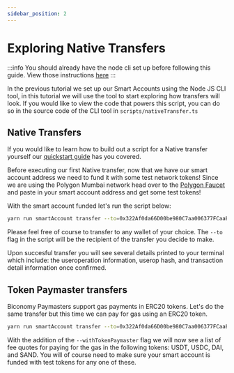 ```yaml
---
sidebar_position: 2
---
```


# Exploring Native Transfers

:::info
You should already have the node cli set up before following this guide. View those instructions [here](setupnodecli.md)
:::

In the previous tutorial we set up our Smart Accounts using the Node JS CLI tool, in this tutorial we will use the tool to start exploring how transfers will look. If you would like to view the code that powers this script, you can do so in the source code of the CLI tool in `scripts/nativeTransfer.ts`

## Native Transfers

If you would like to learn how to build out a script for a Native transfer yourself our [quickstart guide](quickstart.md) has you covered.

Before executing our first Native transfer, now that we have our smart account address we need to fund it with some test network tokens! Since we are using the Polygon Mumbai network head over to the [Polygon Faucet](https://faucet.polygon.technology/) and paste in your smart account address and get some test tokens! 

With the smart account funded let's run the script below:

```bash
yarn run smartAccount transfer --to=0x322Af0da66D00be980C7aa006377FCaaEee3BDFD --amount=0.001
```
Please feel free of course to transfer to any wallet of your choice. The `--to` flag in the script will be the recipient of the transfer you decide to make. 

Upon succesful transfer you will see several details printed to your terminal which include: the useroperation information, userop hash, and transaction detail information once confirmed.

## Token Paymaster transfers

Biconomy Paymasters support gas payments in ERC20 tokens. Let's do the same transfer but this time we can pay for gas using an ERC20 token. 

```bash
yarn run smartAccount transfer --to=0x322Af0da66D00be980C7aa006377FCaaEee3BDFD --amount=0.001 --withTokenPaymaster
```

With the addition of the `--withTokenPaymaster` flag we will now see a list of fee quotes for paying for the gas in the following tokens: USDT, USDC, DAI, and SAND. You will of course need to make sure your smart account is funded with test tokens for any one of these. 